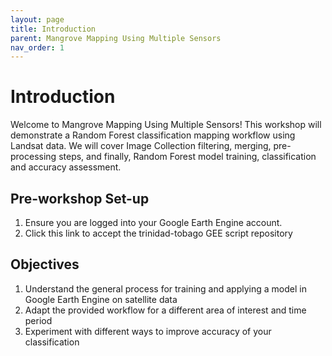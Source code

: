 ```yaml
---
layout: page
title: Introduction
parent: Mangrove Mapping Using Multiple Sensors
nav_order: 1
---
```


# Introduction

Welcome to Mangrove Mapping Using Multiple Sensors! This workshop will demonstrate a Random Forest classification mapping workflow using Landsat data. We will cover Image Collection filtering, merging, pre-processing steps, and finally, Random Forest model training, classification and accuracy assessment.

## Pre-workshop Set-up
1. Ensure you are logged into your Google Earth Engine account.
2. Click this link to accept the trinidad-tobago GEE script repository

## Objectives
1. Understand the general process for training and applying a model in Google Earth Engine on satellite data
2. Adapt the provided workflow for a different area of interest and time period
3. Experiment with different ways to improve accuracy of your classification

